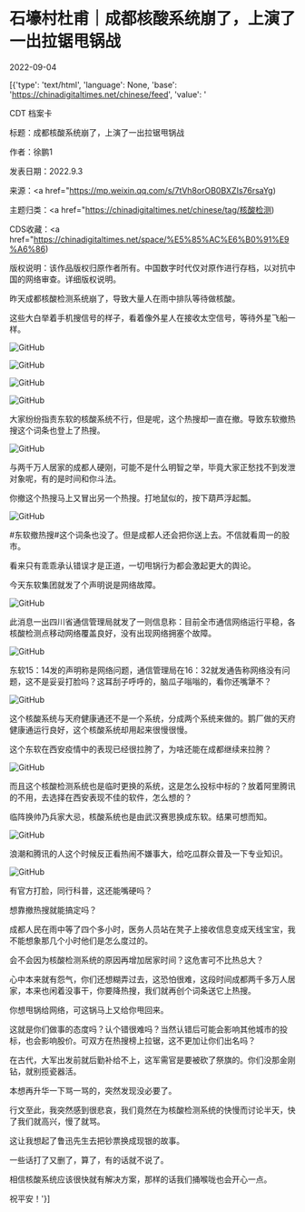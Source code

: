 # 石壕村杜甫｜成都核酸系统崩了，上演了一出拉锯甩锅战

2022-09-04

[{'type': 'text/html', 'language': None, 'base': 'https://chinadigitaltimes.net/chinese/feed', 'value': '

CDT 档案卡

标题：成都核酸系统崩了，上演了一出拉锯甩锅战

作者：徐鹏1

发表日期：2022.9.3

来源：<a href="https://mp.weixin.qq.com/s/7tVh8orOB0BXZIs76rsaYg)

主题归类：<a href="https://chinadigitaltimes.net/chinese/tag/核酸检测)

CDS收藏：<a href="https://chinadigitaltimes.net/space/%E5%85%AC%E6%B0%91%E9%A6%86)

版权说明：该作品版权归原作者所有。中国数字时代仅对原作进行存档，以对抗中国的网络审查。详细版权说明。





昨天成都核酸检测系统崩了，导致大量人在雨中排队等待做核酸。

这些大白举着手机搜信号的样子，看着像外星人在接收太空信号，等待外星飞船一样。

![GitHub](https://chinadigitaltimes.net/chinese/files/2022/09/post-686552-63141fcd70674.)

![GitHub](https://chinadigitaltimes.net/chinese/files/2022/09/post-686552-63141fcd9b568.)

![GitHub](https://chinadigitaltimes.net/chinese/files/2022/09/post-686552-63141fcdc2d01.)

![GitHub](https://chinadigitaltimes.net/chinese/files/2022/09/post-686552-63141fcdef513.)

大家纷纷指责东软的核酸系统不行，但是呢，这个热搜却一直在撤。导致东软撤热搜这个词条也登上了热搜。

![GitHub](https://chinadigitaltimes.net/chinese/files/2022/09/post-686552-63141fce1fc95.)

与两千万人居家的成都人硬刚，可能不是什么明智之举，毕竟大家正愁找不到发泄对象呢，有的是时间和你斗法。

你撤这个热搜马上又冒出另一个热搜。打地鼠似的，按下葫芦浮起瓢。

![GitHub](https://chinadigitaltimes.net/chinese/files/2022/09/post-686552-63141fce3ca29.)

#东软撤热搜#这个词条也没了。但是成都人还会把你送上去。不信就看周一的股市。

看来只有乖乖承认错误才是正道，一切甩锅行为都会激起更大的舆论。

今天东软集团就发了个声明说是网络故障。

![GitHub](https://chinadigitaltimes.net/chinese/files/2022/09/post-686552-63141fce66dac.)

此消息一出四川省通信管理局就发了一则信息称：目前全市通信网络运行平稳，各核酸检测点移动网络覆盖良好，没有出现网络拥塞个故障。

![GitHub](https://chinadigitaltimes.net/chinese/files/2022/09/post-686552-63141fce93c0c.)

东软15：14发的声明称是网络问题，通信管理局在16：32就发通告称网络没有问题，这不是妥妥打脸吗？这耳刮子呼呼的，脑瓜子嗡嗡的，看你还嘴犟不？

![GitHub](https://chinadigitaltimes.net/chinese/files/2022/09/post-686552-63141fceadb2b.)

这个核酸系统与天府健康通还不是一个系统，分成两个系统来做的。鹅厂做的天府健康通运行良好，这个核酸系统却用起来很慢很慢。

这个东软在西安疫情中的表现已经很拉胯了，为啥还能在成都继续来拉胯？

![GitHub](https://chinadigitaltimes.net/chinese/files/2022/09/post-686552-63141fcec629f.)

而且这个核酸检测系统也是临时更换的系统，这是怎么投标中标的？放着阿里腾讯的不用，去选择在西安表现不佳的软件，怎么想的？

临阵换帅乃兵家大忌，核酸系统也是由武汉赛思换成东软。结果可想而知。

![GitHub](https://chinadigitaltimes.net/chinese/files/2022/09/post-686552-63141fcedb6fb.)

浪潮和腾讯的人这个时候反正看热闹不嫌事大，给吃瓜群众普及一下专业知识。

![GitHub](https://chinadigitaltimes.net/chinese/files/2022/09/post-686552-63141fcf03a31.)

有官方打脸，同行科普，这还能嘴硬吗？

想靠撤热搜就能搞定吗？

成都人民在雨中等了四个多小时，医务人员站在凳子上接收信息变成天线宝宝，我不能想象那几个小时他们是怎么度过的。

会不会因为核酸检测系统的原因再增加居家时间？这危害可不比热总大？

心中本来就有怨气，你们还想糊弄过去，这恐怕很难，这段时间成都两千多万人居家，本来也闲着没事干，你要降热搜，我们就再创个词条送它上热搜。

你想甩锅给网络，可这锅马上又给你甩回来。

这就是你们做事的态度吗？认个错很难吗？当然认错后可能会影响其他城市的投标，也会影响股价。可双方在热搜榜上拉锯，这不更加让你们出名吗？

在古代，大军出发前就后勤补给不上，这军需官是要被砍了祭旗的。你们没那金刚钻，就别揽瓷器活。

本想再升华一下骂一骂的，突然发现没必要了。

行文至此，我突然感到很悲哀，我们竟然在为核酸检测系统的快慢而讨论半天，快了我们就高兴，慢了就骂。

这让我想起了鲁迅先生去把钞票换成现银的故事。

一些话打了又删了，算了，有的话就不说了。

相信核酸系统应该很快就有解决方案，那样的话我们捅喉咙也会开心一点。

祝平安！'}]